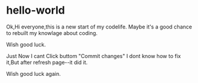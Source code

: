 # hello-world

Ok,Hi everyone,this is a new start of my codelife.
Maybe it's a good chance to rebuilt my knowlage about coding.

Wish good luck.

Just Now I cant Click buttom "Commit changes"
I dont know how to fix it,But after refresh page--it did it.

Wish good luck again.
